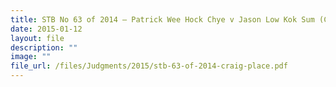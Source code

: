 ```yaml
---
title: STB No 63 of 2014 – Patrick Wee Hock Chye v Jason Low Kok Sum (Craig Place)
date: 2015-01-12
layout: file
description: ""
image: ""
file_url: /files/Judgments/2015/stb-63-of-2014-craig-place.pdf
---
```

